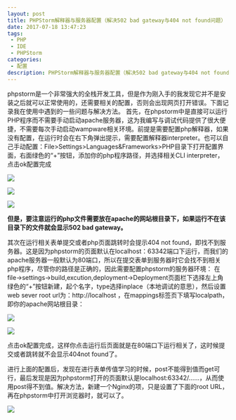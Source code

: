```yaml
---
layout: post
title: PHPStorm解释器与服务器配置（解决502 bad gateway与404 not found问题）
date: 2017-07-18 13:47:23
tags:
 - PHP
 - IDE
 - PHPStorm
categories:
 - 配置
description: PHPStorm解释器与服务器配置（解决502 bad gateway与404 not found问题）
---
```


phpstorm是一个非常强大的全栈开发工具，但是作为刚入手的我发现它并不是安装之后就可以正常使用的，还需要相关的配置，否则会出现网页打开错误。下面记录我在使用中遇到的一些问题与解决方法。
首先，在phpstorm中是直接可以运行PHP程序而不需要手动启动apache服务器，这为我编写与调试代码提供了很大便捷，不需要每次手动启动wampware相关环境。前提是需要配置php解释器，如果没有配置，在运行时会在右下角弹出提示，需要配置解释器interpreter。也可以自己手动配置：File>Settings>Languages&Frameworks>PHP目录下打开配置界面，右面绿色的“+”按钮，添加你的php程序路径，并选择相关CLI interpreter，点击ok配置完成

![](/uploads/2017-07-18/4.png)

![](/uploads/2017-07-18/5.png)

![](/uploads/2017-07-18/6.png)


__但是，要注意运行的php文件需要放在apache的网站根目录下，如果运行不在该目录下的文件就会显示502 bad gateway。__

其次在运行相关表单提交或者php页面跳转时会提示404 not found，即找不到服务器。这是因为phpstorm的页面默认在localhost：63342端口下运行，而我们的apache服务器一般默认为80端口，所以在提交表单到服务器时它会找不到相关php程序，尽管你的路径是正确的，因此需要配置phpstorm的服务器环境：
在file->settings->build,excution,deployment->Deployment页面栏下选择左上角绿色的“+”按钮新建，起个名字，type选择inplace（本地调试的意思），然后设置web sever root url为：http://localhost ，在mappings标签页下填写localpath，即你的apache网站根目录：

![](/uploads/2017-07-18/1.png)

![](/uploads/2017-07-18/2.png)

点击ok配置完成，这样你点击运行后页面就是在80端口下运行相关了，这时候提交或者跳转就不会显示404not found了。

进行上面的配置后，发现在进行表单传值学习的时候，post不能得到值而get可行，最后发现是因为phpstorm打开的页面默认是localhost:63342/......，从而使用post得不到值。解决方法，新建一个Nginx的项，只是设置了下面的root URL，再在phpstorm中打开浏览器时，就可以了。

![](/uploads/2017-07-18/3.png)
